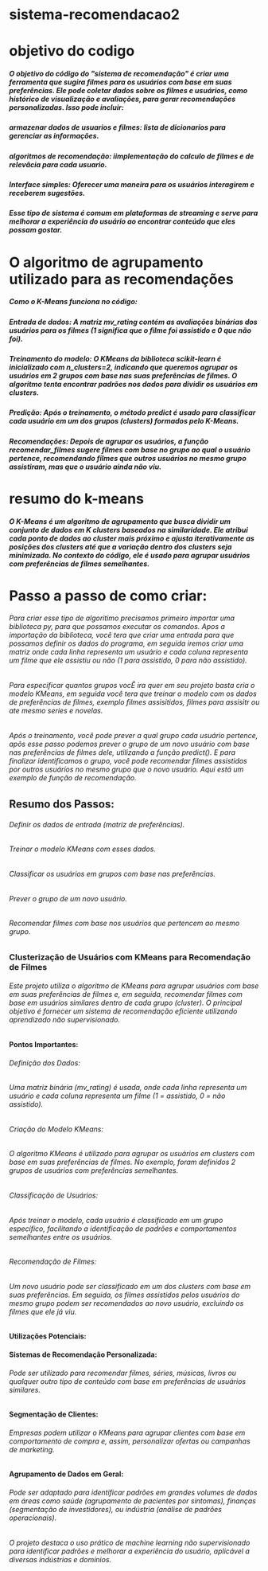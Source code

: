 # sistema-recomendacao2
# objetivo do codigo
#####  O objetivo do código do "sistema de recomendação" é criar uma ferramenta que sugira filmes para os usuários com base em suas preferências. Ele pode coletar dados sobre os filmes e usuários, como histórico de visualização e avaliações, para gerar recomendações personalizadas. Isso pode incluir:
##### armazenar dados de usuarios e filmes: lista de dicionarios para gerenciar as informações.
##### algoritmos de recomendação: iimplementação do calculo de filmes e de relevâcia para  cada usuario.
##### Interface simples: Oferecer uma maneira para os usuários interagirem e receberem sugestões.
##### Esse tipo de sistema é comum em plataformas de streaming e serve para melhorar a experiência do usuário ao encontrar conteúdo que eles possam gostar.
# O algoritmo de agrupamento utilizado para as recomendações
##### Como o K-Means funciona no código:
##### Entrada de dados: A matriz mv_rating contém as avaliações binárias dos usuários para os filmes (1 significa que o filme foi assistido e 0 que não foi).
##### Treinamento do modelo: O KMeans da biblioteca scikit-learn é inicializado com n_clusters=2, indicando que queremos agrupar os usuários em 2 grupos com base nas suas preferências de filmes. O algoritmo tenta encontrar padrões nos dados para dividir os usuários em clusters.
##### Predição: Após o treinamento, o método predict é usado para classificar cada usuário em um dos grupos (clusters) formados pelo K-Means.
##### Recomendações: Depois de agrupar os usuários, a função recomendar_filmes sugere filmes com base no grupo ao qual o usuário pertence, recomendando filmes que outros usuários no mesmo grupo assistiram, mas que o usuário ainda não viu.
# resumo do k-means
##### O K-Means é um algoritmo de agrupamento que busca dividir um conjunto de dados em K clusters baseados na similaridade. Ele atribui cada ponto de dados ao cluster mais próximo e ajusta iterativamente as posições dos clusters até que a variação dentro dos clusters seja minimizada. No contexto do código, ele é usado para agrupar usuários com preferências de filmes semelhantes.
# Passo a passo de como criar:
###### Para criar esse tipo de algoritimo precisamos primeiro importar uma biblioteca py, para que possamos executar os comandos. Apos a importação da biblioteca, você tera que criar uma entrada para que possamos definir os dados do programa, em seguida iremos criar uma matriz onde cada linha representa um usuário e cada coluna representa um filme que ele assistiu ou não (1 para assistido, 0 para não assistido). 
###### Para especificar quantos grupos vocÊ ira quer em seu projeto basta  cria o modelo KMeans, em seguida você tera que treinar o modelo com os dados de preferências de filmes, exemplo filmes assisitidos, filmes para assisitr ou ate mesmo series e novelas. 
###### Após o treinamento, você pode prever a qual grupo cada usuário pertence, apôs esse passo podemos prever o grupo de um novo usuário com base nas preferências de filmes dele, utilizando a função predict(). E para finalizar identificamos o grupo, você pode recomendar filmes assistidos por outros usuários no mesmo grupo que o novo usuário. Aqui está um exemplo de função de recomendação.
## Resumo dos Passos:
###### Definir os dados de entrada (matriz de preferências).
###### Treinar o modelo KMeans com esses dados.
###### Classificar os usuários em grupos com base nas preferências.
###### Prever o grupo de um novo usuário.
###### Recomendar filmes com base nos usuários que pertencem ao mesmo grupo.
### Clusterização de Usuários com KMeans para Recomendação de Filmes
###### Este projeto utiliza o algoritmo de KMeans para agrupar usuários com base em suas preferências de filmes e, em seguida, recomendar filmes com base em usuários similares dentro de cada grupo (cluster). O principal objetivo é fornecer um sistema de recomendação eficiente utilizando aprendizado não supervisionado.

#### Pontos Importantes:
###### Definição dos Dados:

###### Uma matriz binária (mv_rating) é usada, onde cada linha representa um usuário e cada coluna representa um filme (1 = assistido, 0 = não assistido).
###### Criação do Modelo KMeans:

###### O algoritmo KMeans é utilizado para agrupar os usuários em clusters com base em suas preferências de filmes. No exemplo, foram definidos 2 grupos de usuários com preferências semelhantes.
###### Classificação de Usuários:

###### Após treinar o modelo, cada usuário é classificado em um grupo específico, facilitando a identificação de padrões e comportamentos semelhantes entre os usuários.
###### Recomendação de Filmes:

###### Um novo usuário pode ser classificado em um dos clusters com base em suas preferências. Em seguida, os filmes assistidos pelos usuários do mesmo grupo podem ser recomendados ao novo usuário, excluindo os filmes que ele já viu.

#### Utilizações Potenciais:
#### Sistemas de Recomendação Personalizada:

###### Pode ser utilizado para recomendar filmes, séries, músicas, livros ou qualquer outro tipo de conteúdo com base em preferências de usuários similares.

#### Segmentação de Clientes:

###### Empresas podem utilizar o KMeans para agrupar clientes com base em comportamento de compra e, assim, personalizar ofertas ou campanhas de marketing.

#### Agrupamento de Dados em Geral:

###### Pode ser adaptado para identificar padrões em grandes volumes de dados em áreas como saúde (agrupamento de pacientes por sintomas), finanças (segmentação de investidores), ou indústria (análise de padrões operacionais).

###### O projeto destaca o uso prático de machine learning não supervisionado para identificar padrões e melhorar a experiência do usuário, aplicável a diversas indústrias e domínios.


